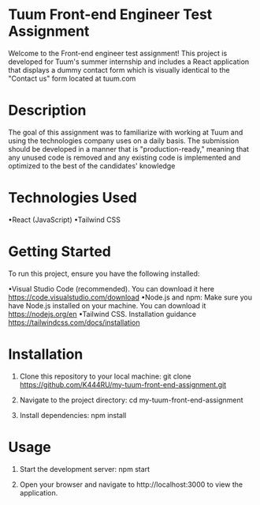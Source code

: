 
# Tuum Front-end Engineer Test Assignment


Welcome to the Front-end engineer test assignment! This project is developed for Tuum's summer internship and includes a React application that displays a dummy contact form which is visually identical to the "Contact us" form located at tuum.com 

# Description
The goal of this assignment was to familiarize with working at Tuum and using the technologies company uses on a daily basis. The submission should be developed in a manner that is "production-ready," meaning that any unused code is removed and any existing code is implemented and optimized to the best of the candidates' knowledge

# Technologies Used
•React (JavaScript)
•Tailwind CSS

# Getting Started
To run this project, ensure you have the following installed:

•Visual Studio Code (recommended). You can download it here https://code.visualstudio.com/download
•Node.js and npm: Make sure you have Node.js installed on your machine. You can download it https://nodejs.org/en
•Tailwind CSS. Installation guidance https://tailwindcss.com/docs/installation


# Installation
1. Clone this repository to your local machine:
git clone https://github.com/K444RU/my-tuum-front-end-assignment.git

2. Navigate to the project directory: cd my-tuum-front-end-assignment

3. Install dependencies:
npm install

# Usage
1. Start the development server:
npm start

2. Open your browser and navigate to http://localhost:3000 to view the application.


